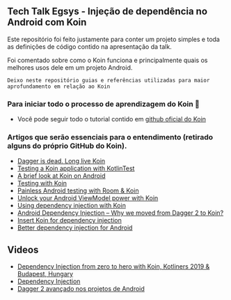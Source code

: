 ## Tech Talk Egsys - Injeção de dependência no Android com Koin
 
Este repositório foi feito justamente para conter um projeto simples e toda as definições de código contido na apresentação da talk.

Foi comentado sobre como o Koin funciona e principalmente quais os melhores usos dele em um projeto Android.

`Deixo neste repositório guias e referências utilizadas para maior aprofundamento em relação ao Koin`

### Para iniciar todo o processo de aprendizagem do Koin 🎉

- Você pode seguir todo o tutorial contido em [github oficial do Koin](https://github.com/InsertKoinIO/koin)

### Artigos que serão essenciais para o entendimento (retirado alguns do próprio GitHub do Koin).

* [Dagger is dead. Long live Koin](https://www.linkedin.com/pulse/dagger-dead-long-live-koin-yordan-olave-cordero)
* [Testing a Koin application with KotlinTest](https://dev.to/kerooker/testing-koin-applications-with-kotlintest-1iip)
* [A brief look at Koin on Android](https://overflow.buffer.com/2018/09/13/a-brief-look-at-koin-on-android/)
* [Testing with Koin](https://proandroiddev.com/testing-with-koin-ade8a46eb4d)
* [Painless Android testing with Room & Koin](https://android.jlelse.eu/painless-android-testing-with-room-koin-bb949eefcbee)
* [Unlock your Android ViewModel power with Koin](https://medium.com/@giuliani.arnaud/unlock-your-android-viewmodel-power-with-koin-23eda8f493be)
* [Using dependency injection with Koin](https://medium.com/mindorks/using-dependency-injection-with-koin-bee0b461714a)
* [Android Dependency Injection – Why we moved from Dagger 2 to Koin?](https://www.nan-labs.com/blog/android-dependency-injection-moved-dagger-2-koin/)
* [Insert Koin for dependency injection](https://www.ekito.fr/people/insert-koin-for-dependency-injection/)
* [Better dependency injection for Android](https://proandroiddev.com/better-dependency-injection-for-android-567b93353ad)

## Videos

* [Dependency Injection from zero to hero with Koin, Kotliners 2019 & Budapest, Hungary](https://www.youtube.com/watch?v=mt9yoWScgb8&list=PLnYRVL0Cw1FSUJ-WdhV2Ija9kA9q0qP3e&index=6)
* [Dependency Injection](https://www.youtube.com/watch?v=IKD2-MAkXyQ&t=3s)
* [Dagger 2 avançado nos projetos de Android](https://www.youtube.com/watch?v=iAt9VYLdpUo)
